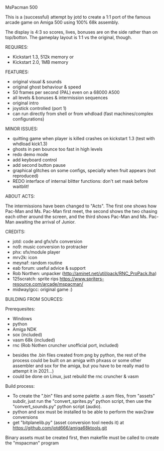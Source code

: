 MsPacman 500

This is a (successful) attempt by jotd to create a 1:1 port of the famous arcade game on Amiga 500 using 100% 68k assembly.

The display is 4:3 so scores, lives, bonuses are on the side rather than on top/botton. The gameplay layout is 1:1 vs
the original, though.

REQUIRES:

- Kickstart 1.3, 512k memory or
- Kickstart 2.0, 1MB memory

FEATURES:

- original visual & sounds
- original ghost behaviour & speed
- 50 frames per second (PAL) even on a 68000 A500
- all levels & bonuses & intermission sequences
- original intro
- joystick controlled (port 1)
- can run directly from shell or from whdload (fast machines/complex configurations)

MINOR ISSUES:

- quitting game when player is killed crashes on kickstart 1.3 (test with whdload kick1.3)
- ghosts in pen bounce too fast in high levels
- redo demo mode
- add keyboard control
- add second button pause
- graphical glitches on some configs, specially when fruit appears (not reproduced)
- REDO interface of internal blitter functions: don't set mask before waitblit!

ABOUT ACTS:

 The intermissions have been changed to "Acts". The first one shows how Pac-Man and Ms. Pac-Man first meet,
 the second shows the two chasing each other around the screen,
 and the third shows Pac-Man and Ms. Pac-Man awaiting the arrival of Junior.
  
CREDITS:

- jotd: code and gfx/sfx conversion
- no9: music conversion to protracker
- phx: sfx/module player
- mrv2k: icon
- meynaf: random routine
- eab forum: useful advice & support
- Rob Northen: unpacker (http://aminet.net/util/pack/RNC_ProPack.lha)
- 125scratch: sprite rips https://www.spriters-resource.com/arcade/mspacman/
- midway/gcc: original game :)

BUILDING FROM SOURCES:

Prerequesites:

- Windows
- python
- Amiga NDK
- sox (included)
- vasm 68k (included)
- rnc (Rob Nothen cruncher unofficial port, included)

* besides the .bin files created from png by python, the rest of the process could be built on an amiga with phxass
 or some other assembler and sox for the amiga, but you have to be really mad to attempt it in 2021...)
* could be done on Linux, just rebuild the rnc cruncher & vasm

Build process:

- To create the ".bin" files and some palette .s asm files, from "assets" subdir, 
  just run the "convert_sprites.py" python script, then use the "convert_sounds.py"
  python script (audio).
- python and sox must be installed to be able to perform the wav2raw conversions
- get "bitplanelib.py" (asset conversion tool needs it) at https://github.com/jotd666/amiga68ktools.git

Binary assets must be created first, then makefile must be called to create the "mspacman" program


